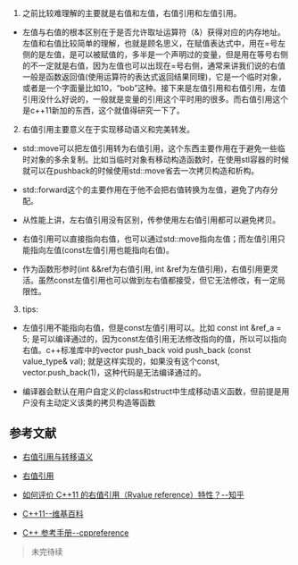 1. 之前比较难理解的主要就是右值和左值，右值引用和左值引用。

- 左值与右值的根本区别在于是否允许取址运算符（&）获得对应的内存地址。左值和右值比较简单的理解，也就是顾名思义，在赋值表达式中，用在=号左侧的是左值，是可以被赋值的，多半是一个声明过的变量，但是用在等号右侧的不一定就是右值，因为左值也可以出现在=号右侧，通常来讲我们说的右值一般是函数返回值(使用运算符的表达式返回结果同理)，它是一个临时对象，或者是一个字面量比如10，“bob”这种。接下来是左值引用和右值引用，左值引用没什么好说的，一般就是变量的引用这个平时用的很多。而右值引用这个是c++11新加的东西，这个就值得研究一下了。

2. 右值引用主要意义在于实现移动语义和完美转发。

- std::move可以把左值引用转为右值引用，这个东西主要作用在于避免一些临时对象的多余复制。比如当临时对象有移动构造函数时，在使用stl容器的时候就可以在pushback的时候使用std::move省去一次拷贝构造和析构。

- std::forward这个的主要作用在于他不会把右值转换为左值，避免了内存分配。

- 从性能上讲，左右值引用没有区别，传参使用左右值引用都可以避免拷贝。

- 右值引用可以直接指向右值，也可以通过std::move指向左值；而左值引用只能指向左值(const左值引用也能指向右值)。

- 作为函数形参时(int &&ref为右值引用, int &ref为左值引用)，右值引用更灵活。虽然const左值引用也可以做到左右值都接受，但它无法修改，有一定局限性。

3. tips:

- 左值引用不能指向右值，但是const左值引用可以。比如 const int &ref_a = 5; 是可以编译通过的，因为const左值引用无法修改指向的值，所以可以指向右值。c++标准库中的vector push_back void push_back (const value_type& val); 就是这样实现的，如果没有这个const, vector.push_back(1)，这种代码是无法编译通过的。

- 编译器会默认在用户自定义的class和struct中生成移动语义函数，但前提是用户没有主动定义该类的拷贝构造等函数

## 参考文献

- [右值引用与转移语义](https://www.ibm.com/developerworks/cn/aix/library/1307_lisl_c11/index.html)

- [右值引用](https://zh.m.wikipedia.org/zh-hans/%E5%8F%B3%E5%80%BC%E5%BC%95%E7%94%A8)

- [如何评价 C++11 的右值引用（Rvalue reference）特性？--知乎](https://www.zhihu.com/question/22111546)

- [C++11--维基百科](https://zh.wikipedia.org/wiki/C%2B%2B11#%E5%9F%B7%E8%A1%8C%E7%B7%92%E6%94%AF%E6%8F%B4)

- [C++ 参考手册--cppreference](https://zh.cppreference.com/w/cpp/utility/functional/function)


>未完待续